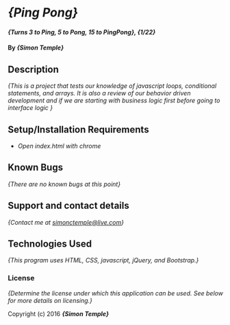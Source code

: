 # _{Ping Pong}_

#### _{Turns 3 to Ping, 5 to Pong, 15 to PingPong}, {1/22}_

#### By _**{Simon Temple}**_

## Description

_{This is a project that tests our knowledge of javascript loops, conditional statements, and arrays. It is also a review of our behavior driven development and if we are starting with business logic first before going to interface logic }_

## Setup/Installation Requirements

* _Open index.html with chrome_

## Known Bugs

_{There are no known bugs at this point}_

## Support and contact details

_{Contact me at simonctemple@live.com}_

## Technologies Used

_{This program uses HTML, CSS, javascript, jQuery, and Bootstrap.}_

### License

*{Determine the license under which this application can be used.  See below for more details on licensing.}*

Copyright (c) 2016 **_{Simon Temple}_**
